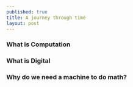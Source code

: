 ```yaml
---
published: true
title: A journey through time
layout: post
---
```

### What is Computation

### What is Digital

### Why do we need a machine to do math?